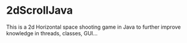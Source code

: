 # 2dScrollJava
This is a 2d Horizontal space shooting game in Java to further improve knowledge in threads, classes, GUI...
